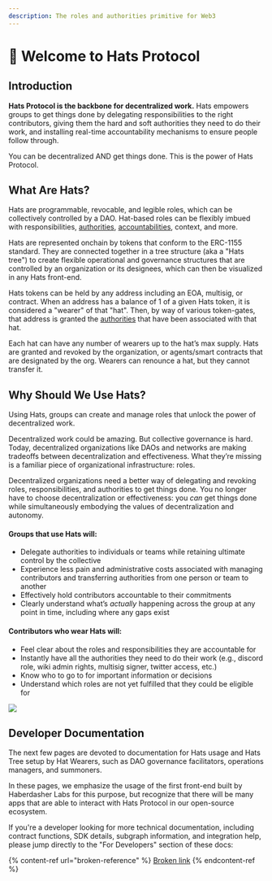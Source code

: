 ```yaml
---
description: The roles and authorities primitive for Web3
---
```


# 👋 Welcome to Hats Protocol

## Introduction

**Hats Protocol is the backbone for decentralized work.** Hats empowers groups to get things done by delegating responsibilities to the right contributors, giving them the hard and soft authorities they need to do their work, and installing real-time accountability mechanisms to ensure people follow through.

You can be decentralized AND get things done. This is the power of Hats Protocol.

## What Are Hats?

Hats are programmable, revocable, and legible roles, which can be collectively controlled by a DAO. Hat-based roles can be flexibly imbued with responsibilities, [authorities](using-hats/connecting-hats-with-authorities/), [accountabilities](using-hats/setting-accountabilities/), context, and more.

Hats are represented onchain by tokens that conform to the ERC-1155 standard. They are connected together in a tree structure (aka a "Hats tree") to create flexible operational and governance structures that are controlled by an organization or its designees, which can then be visualized in any Hats front-end.

Hats tokens can be held by any address including an EOA, multisig, or contract. When an address has a balance of 1 of a given Hats token, it is considered a "wearer" of that "hat". Then, by way of various token-gates, that address is granted the [authorities](using-hats/connecting-hats-with-authorities/) that have been associated with that hat.

Each hat can have any number of wearers up to the hat’s max supply. Hats are granted and revoked by the organization, or agents/smart contracts that are designated by the org. Wearers can renounce a hat, but they cannot transfer it.

## Why Should We Use Hats?

Using Hats, groups can create and manage roles that unlock the power of decentralized work.

Decentralized work could be amazing. But collective governance is hard. Today, decentralized organizations like DAOs and networks are making tradeoffs between decentralization and effectiveness. What they’re missing is a familiar piece of organizational infrastructure: roles.&#x20;

Decentralized organizations need a better way of delegating and revoking roles, responsibilities, and authorities to get things done. You no longer have to choose decentralization or effectiveness: you _can_ get things done while simultaneously embodying the values of decentralization and autonomy.&#x20;

#### Groups that use Hats will:

* Delegate authorities to individuals or teams while retaining ultimate control by the collective
* Experience less pain and administrative costs associated with managing contributors and transferring authorities from one person or team to another
* Effectively hold contributors accountable to their commitments
* Clearly understand what’s _actually_ happening across the group at any point in time, including where any gaps exist

#### Contributors who wear Hats will:

* Feel clear about the roles and responsibilities they are accountable for
* Instantly have all the authorities they need to do their work (e.g., discord role, wiki admin rights, multisig signer, twitter access, etc.)
* Know who to go to for important information or decisions
* Understand which roles are not yet fulfilled that they could be eligible for

![](https://ipfs.io/ipfs/Qme4gKHK23TrC822AeE5ZjLAxggoynboJox7tzpq776UEX)

## Developer Documentation

The next few pages are devoted to documentation for Hats usage and Hats Tree setup by Hat Wearers, such as DAO governance facilitators, operations managers, and summoners.&#x20;

In these pages, we emphasize the usage of the first front-end built by Haberdasher Labs for this purpose, but recognize that there will be many apps that are able to interact with Hats Protocol in our open-source ecosystem.

If you're a developer looking for more technical documentation, including contract functions, SDK details, subgraph information, and integration help, please jump directly to the "For Developers" section of these docs:

{% content-ref url="broken-reference" %}
[Broken link](broken-reference)
{% endcontent-ref %}
